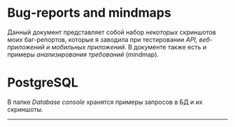 # Bug-reports and mindmaps
Данный документ представляет собой набор *некоторых* скриншотов моих баг-репортов, которые я заводила при тестировании *API, веб-приложений и мобильных приложений.*
В документе также есть и примеры *анализирования требований* (mindmap).
# PostgreSQL
В папке _Database console_ хранятся примеры запросов в БД и их скриншоты.
***


